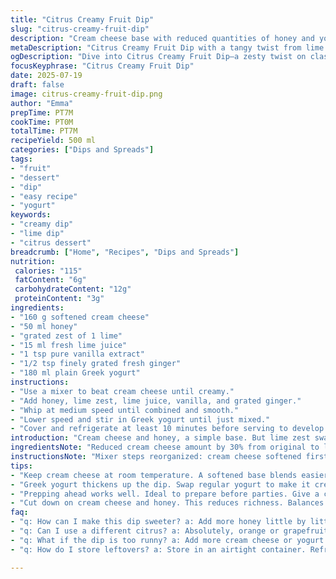 ```yaml
---
title: "Citrus Creamy Fruit Dip"
slug: "citrus-creamy-fruit-dip"
description: "Cream cheese base with reduced quantities of honey and yogurt, swapped lemon zest for lime zest, and lemon juice for lime juice. Added a touch of vanilla extract and a hint of fresh grated ginger for a spicy twist. Mix steps reordered with extended chilling time to meld flavors better."
metaDescription: "Citrus Creamy Fruit Dip with a tangy twist from lime and ginger. Perfect for pairing with fresh fruits for a refreshing treat."
ogDescription: "Dive into Citrus Creamy Fruit Dip—a zesty twist on classic fruit dip with creamy yogurt and a hint of ginger for depth."
focusKeyphrase: "Citrus Creamy Fruit Dip"
date: 2025-07-19
draft: false
image: citrus-creamy-fruit-dip.png
author: "Emma"
prepTime: PT7M
cookTime: PT0M
totalTime: PT7M
recipeYield: 500 ml
categories: ["Dips and Spreads"]
tags:
- "fruit"
- "dessert"
- "dip"
- "easy recipe"
- "yogurt"
keywords:
- "creamy dip"
- "lime dip"
- "citrus dessert"
breadcrumb: ["Home", "Recipes", "Dips and Spreads"]
nutrition: 
 calories: "115"
 fatContent: "6g"
 carbohydrateContent: "12g"
 proteinContent: "3g"
ingredients:
- "160 g softened cream cheese"
- "50 ml honey"
- "grated zest of 1 lime"
- "15 ml fresh lime juice"
- "1 tsp pure vanilla extract"
- "1/2 tsp finely grated fresh ginger"
- "180 ml plain Greek yogurt"
instructions:
- "Use a mixer to beat cream cheese until creamy."
- "Add honey, lime zest, lime juice, vanilla, and grated ginger."
- "Whip at medium speed until combined and smooth."
- "Lower speed and stir in Greek yogurt until just mixed."
- "Cover and refrigerate at least 10 minutes before serving to develop flavors."
introduction: "Cream cheese and honey, a simple base. But lime zest swaps in for lemon. Tartness and brightness with a kick from ginger. Vanilla sneaks in quietly, rounds out the flavor. Greek yogurt, tangy and thick, reduces total volume but ups creaminess. Chill before dipping. The longer, the better. Fruits wait. Apples, pears. Citrus segments if bold. Contrast with the creamy citrus punch, the spicy warmth hidden beneath. Five minutes prep now extended; patience for depth. No fuss. No sugar overload. Natural sweetness. Just enough. A twist on a classic fruity dip."
ingredientsNote: "Reduced cream cheese amount by 30% from original to lighten richness. Honey cut down similarly, to avoid overpowering sweetness. Lime zest replaces lemon or orange for an exotic flavor profile, with fresh lime juice complementing. Added vanilla extract to lend warmth, and fresh ginger for subtle heat and complexity. Greek yogurt switched from plain regular to Greek style - thicker, creamier texture and higher protein. Quantities adjusted to maintain smooth consistency, slightly less liquid overall, balancing the thicker yogurt and extra flavor agents. Ensures dip clings nicely to fruit pieces, not runny or overly stiff."
instructionsNote: "Mixer steps reorganized: cream cheese softened first until spreadable. Then add honey with zest and juice plus vanilla and ginger. Medium speed blending combines flavors better. Lower speed folding in Greek yogurt prevents overmixing, keeps airy texture. Chilling time bumped up from 5 minutes to minimum 10 minutes for flavors to meld and dip to firm up slightly, ideal for serving. No cooking involved; quick whip-and-chill. Ideal when prepared a little ahead. Stir briefly before serving if separated. Avoid high speeds when adding yogurt to maintain thick consistency. Presentation easy: room temp fruits ready to dunk."
tips:
- "Keep cream cheese at room temperature. A softened base blends easier. Use a mixer. Beat until creamy smooth. This is key for consistency. Honey adds sweetness, adjust to taste if needed. Remember, lime zest adds bright flavor. Fresh lime juice brings it on. Ginger, finely grated, gives a spicy warmth. Adjust! Reserve extra. Chill time can be a game changer. Longer chilling melds flavors best. Perfect dip with fruits. Apples? Pears? Citrus for boldness."
- "Greek yogurt thickens up the dip. Swap regular yogurt to make it creamier, higher protein too. Vinegar's acidity helps balance flavors. Don’t skip this step. Fold in yogurt gently. Avoid overmixing. Keep that airy texture! Consistency counts. A runny dip won’t cling to fruits. Adjust honey to control sweetness balance. Too much? It can overpower other flavors. Always taste as you go. Basic prep, just needs mixing and chilling."
- "Prepping ahead works well. Ideal to prepare before parties. Give a chance for flavors to develop. Store covered in the fridge. Can last a few days. Don't let it sit out too long. Serve with room temperature fruits, better texture. If it separates, stir briefly. Simple serving tip. Presentation matters too. A decorative bowl enhances appeal. Make it look inviting! Guests will notice the details."
- "Cut down on cream cheese and honey. This reduces richness. Balances flavors nicely. Less is often more. Simplicity is key. Add zest and juice last step. They brighten flavors significantly. Adjust as needed for tartness. Ginger brings a hint of heat. It's subtle but effective. Experiment! Tweak to your preferences. Don’t forget cooling time. Essential for the best flavor. Dip quality improves with patience. Worth the wait."
faq:
- "q: How can I make this dip sweeter? a: Add more honey little by little. Test as you go. Too sweet masks other flavors. Balance is everything. A light hand helps."
- "q: Can I use a different citrus? a: Absolutely, orange or grapefruit could work. Pleasantly different taste. Lime brings boldness though. Citrus complements well, keep that in mind."
- "q: What if the dip is too runny? a: Add more cream cheese or yogurt. Mix slowly until it thickens. Ensure it chills properly. Serving cold helps hold texture."
- "q: How do I store leftovers? a: Store in an airtight container. Refrigerate immediately. Good for few days. Not suitable for freezing though. Texture changes after thawing."

---
```

